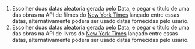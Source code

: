 1. Escolher duas datas aleatoria gerada pelo Data, e pegar o titulo de uma das obras na API de filmes do [New York Times](https://developer.nytimes.com/docs/movie-reviews-api/1/overview) lançado entre essas datas, alternativamente podera ser usado datas fornecidas pelo usario.
2. Escolher duas datas aleatoria gerada pelo Data, e pegar o titulo de uma das obras na API de livros do [New York Times](https://developer.nytimes.com/docs/books-product/1/overview) lançado entre essas datas, alternativamente podera ser usado datas fornecidas pelo usario.

